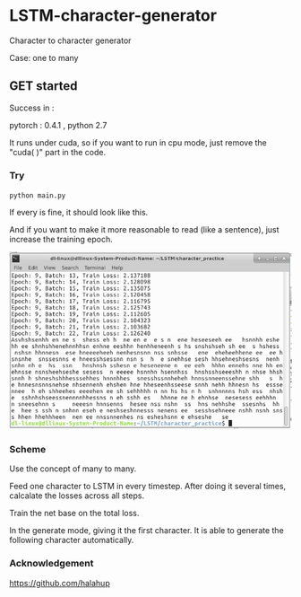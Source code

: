 # LSTM-character-generator

Character to character generator

Case: one to many

## GET started

Success in :

pytorch : 0.4.1 , python 2.7

It runs under cuda, so if you want to run in cpu mode, just remove the "cuda( )" part in the code. 

### Try

`python main.py`
  
If every is fine, it should look like this.

And if you want to make it more reasonable to read (like a sentence), just increase the training epoch.

![result](https://raw.githubusercontent.com/yoyotv/LSTM-character-generator/master/figure/result.JPG)
### Scheme 

Use the concept of many to many.

Feed one character to LSTM in every timestep.
After doing it several times, calcalate the losses across all steps.

Train the net base on the total loss.

In the generate mode, giving it the first character.
It is able to generate the following character automatically.

### Acknowledgement

https://github.com/halahup
